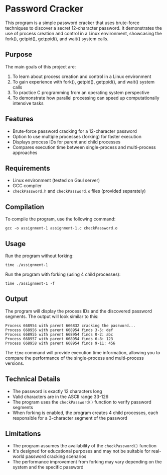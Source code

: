 # Password Cracker

This program is a simple password cracker that uses brute-force techniques to discover a secret 12-character password. It demonstrates the use of process creation and control in a Linux environment, showcasing the fork(), getpid(), getppid(), and wait() system calls.

## Purpose

The main goals of this project are:

1. To learn about process creation and control in a Linux environment
2. To gain experience with fork(), getpid(), getppid(), and wait() system calls
3. To practice C programming from an operating system perspective
4. To demonstrate how parallel processing can speed up computationally intensive tasks

## Features

- Brute-force password cracking for a 12-character password
- Option to use multiple processes (forking) for faster execution
- Displays process IDs for parent and child processes
- Compares execution time between single-process and multi-process approaches

## Requirements

- Linux environment (tested on Gaul server)
- GCC compiler
- `checkPassword.h` and `checkPassword.o` files (provided separately)

## Compilation

To compile the program, use the following command:

```
gcc -o assignment-1 assignment-1.c checkPassword.o
```

## Usage

Run the program without forking:
```
time ./assignment-1
```

Run the program with forking (using 4 child processes):
```
time ./assignment-1 -f
```

## Output

The program will display the process IDs and the discovered password segments. The output will look similar to this:

```
Process 668954 with parent 666832 cracking the password...
Process 668956 with parent 668954 finds 3-5: def
Process 668955 with parent 668954 finds 0-2: abc
Process 668957 with parent 668954 finds 6-8: 123
Process 668958 with parent 668954 finds 9-11: 456
```

The `time` command will provide execution time information, allowing you to compare the performance of the single-process and multi-process versions.

## Technical Details

- The password is exactly 12 characters long
- Valid characters are in the ASCII range 33-126
- The program uses the `checkPassword()` function to verify password segments
- When forking is enabled, the program creates 4 child processes, each responsible for a 3-character segment of the password

## Limitations

- The program assumes the availability of the `checkPassword()` function
- It's designed for educational purposes and may not be suitable for real-world password cracking scenarios
- The performance improvement from forking may vary depending on the system and the specific password

